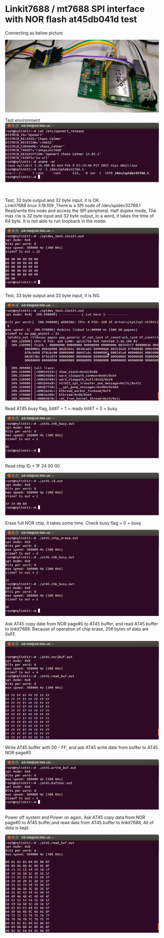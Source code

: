 # Linkit7688 / mt7688 SPI interface with NOR flash at45db041d test

Connecting as below picture

![pic](pic/P_20230103_145531_1.jpg)

Test environment  
![pic](pic/000.png)<br><br><br>

Test, 32 byte output and 32 byte input, it is OK.  
Linkit7688 linux 3.18.109 ,There is a SPI node of /dev/spidev32766.1
Read/write this node and access the SPI peripheral.
Half duplex mode, The max r/w is 32 byte input and 32 byte output,
In a word, it takes the time of 64 byte. It is not able to run loopback in the mode.

![pic](pic/00.png)
  
Test, 33 byte output and 33 byte input, it is NG.

![pic](pic/01.png)
  
Read AT45 busy flag,
bit#7 = 1 = ready
bit#7 = 0 = busy

![pic](pic/02.png)
  
Read chip ID = 1F 24 00 00

![pic](pic/03.png)
  
Erase full NOR chip, it takes some time.
Check busy flag = 0 = busy

![pic](pic/04.png)
  
Ask AT45 copy date from NOR page#0 to AT45 buffer, and read AT45 buffer to linkit7688.
Because of operation of chip erase, 256 bytes of data are 0xFF.

![pic](pic/10.png)
  
Write AT45 buffer with 00 – FF, and ask AT45 write date from buffer to AT45 NOR page#0

![pic](pic/12.png)
  
Power off system and Power on again.
Ask AT45 copy data from NOR page#0 to AT45 buffer,and read data from AT45 buffer to linkit7688,
All of data is kept.

![pic](pic/16.png)
